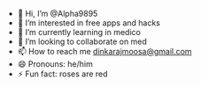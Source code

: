 - 👋 Hi, I’m @Alpha9895
- 👀 I’m interested in free apps and hacks 
- 🌱 I’m currently learning in medico
- 💞️ I’m looking to collaborate on med
- 📫 How to reach me dinkarajmoosa@gmail.com
- 😄 Pronouns: he/him
- ⚡ Fun fact: roses are red 

<!---
Alpha9895/Alpha9895 is a ✨ special ✨ repository because its `README.md` (this file) appears on your GitHub profile.
You can click the Preview link to take a look at your changes.
--->
